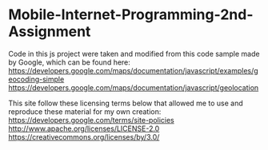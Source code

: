 # Mobile-Internet-Programming-2nd-Assignment

Code in this js project were taken and modified from this code sample made by Google,
which can be found here:
https://developers.google.com/maps/documentation/javascript/examples/geocoding-simple
https://developers.google.com/maps/documentation/javascript/geolocation

This site follow these licensing terms below that allowed me to use and reproduce these
material for my own creation:
https://developers.google.com/terms/site-policies
http://www.apache.org/licenses/LICENSE-2.0
https://creativecommons.org/licenses/by/3.0/
